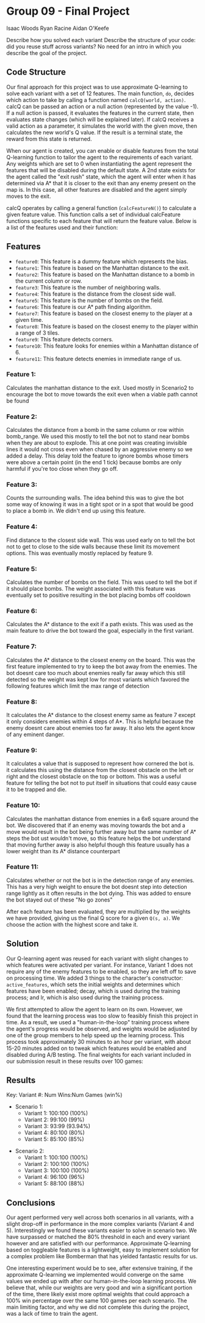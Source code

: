 # Group 09 - Final Project
Isaac Woods
Ryan Racine
Aidan O'Keefe

Describe how you solved each variant
Describe the structure of your code: did you reuse stuff across variants?
No need for an intro in which you describe the goal of the project.

## Code Structure
Our final approach for this project was to use approximate Q-learning to solve each variant with a set of 12 features. The main function, `do`, decides which action to take by calling a function named `calcQ(world, action)`. calcQ can be passed an action or a null action (represented by the value -1). If a null action is passed, it evaluates the features in the current state, then evaluates state changes (which will be explained later).  If calcQ receives a valid action as a parameter, it simulates the world with the given move, then calculates the new world's Q value. If the result is a terminal state, the reward from this state is returned.

When our agent is created, you can enable or disable features from the total Q-learning function to tailor the agent to the requirements of each variant. Any weights which are set to 0 when instantiating the agent represent the features that will be disabled during the default state. A 2nd state exists for the agent called the "exit rush" state, which the agent will enter when it has determined via A* that it is closer to the exit than any enemy present on the map is. In this case, all other features are disabled and the agent simply moves to the exit.

calcQ operates by calling a general function (`calcFeatureN()`) to calculate a given feature value. This function calls a set of individual calcFeature functions specific to each feature that will return the feature value. Below is a list of the features used and their function:

## Features
- `feature0`: This feature is a dummy feature which represents the bias.
- `feature1`: This feature is based on the Manhattan distance to the exit.
- `feature2`: This feature is based on the Manhattan distance to a bomb in the current column or row.
- `feature3`: This feature is the number of neighboring walls. 
- `feature4`: This feature is the distance from the closest side wall. 
- `feature5`: This feature is the number of bombs on the field. 
- `feature6`: This feature is our A* path finding algorithm.
- `feature7`: This feature is based on the closest enemy to the player at a given time.
- `feature8`: This feature is based on the closest enemy to the player within a range of 3 tiles. 
- `feature9`: This feature detects corners.
- `feature10`: This feature looks for enemies within a Manhattan distance of 6.
- `feature11`: This feature detects enemies in immediate range of us.

### Feature 1:
Calculates the manhattan distance to the exit. Used mostly in 
Scenario2 to encourage the bot to move towards the exit even 
when a viable path cannot be found

### Feature 2:
Calculates the distance from a bomb in the same column or row
within bomb_range. We used this mostly to tell the bot not to
stand near bombs when they are about to explode. This at one point
was creating invisible lines it would not cross even when chased by
an aggressive enemy so we added a delay. This delay told the feature
to ignore bombs whose timers were above a certain point (in the end
1 tick) because bombs are only harmful if you're too close when
they go off.

### Feature 3:
Counts the surrounding walls. The idea behind this was to give the
bot some way of knowing it was in a tight spot or in a spot that would
be good to place a bomb in. We didn't end up using this feature.

### Feature 4:
Find distance to the closest side wall. This was used early on to 
tell the bot not to get to close to the side walls because these 
limit its movement options. This was eventually mostly replaced by
feature 9.

### Feature 5: 
Calculates the number of bombs on the field. This was used to tell the
bot if it should place bombs. The weight associated with this feature
was eventually set to positive resulting in the bot placing bombs off
cooldown

### Feature 6: 
Calculates the A* distance to the exit if a path exists. This was used 
as the main feature to drive the bot toward the goal, especially in the
first variant. 

### Feature 7: 
Calculates the A* distance to the closest enemy on the board. This was
the first feature implemented to try to keep the bot away from the 
enemies. The bot doesnt care too much about enemies really far away
which this still detected so the weight was  kept low for most variants
which favored the following features which limit the max range of 
detection

### Feature 8:
It calculates the A* distance to the closest enemy same as feature 7
except it only considers enemies within 4 steps of A*. This is helpful 
because the enemy doesnt care about enemies too far away. It also
lets the agent know of any eminent danger.

### Feature 9:
It calculates a value that is supposed to represent how cornered the
bot is. it calculates this using the distance from the closest obstacle
on the left or right and the closest obstacle on the top or bottom. This
was a useful feature for telling the bot not to put itself in situations
that could easy cause it to be trapped and die.

### Feature 10:
Calculates the manhattan distance from enemies in a 6x6 square around the
bot. We discovered that if an enemy was moving towards the bot and a move 
would result in the bot being further away but the same number of A* steps
the bot ust wouldn't move, so this feature helps the bot understand that 
moving further away is also helpful though this feature usually has a 
lower weight than its A* distance counterpart

### Feature 11:
Calculates whether or not the bot is in the detection range of any enemies.
This has a very high weight to ensure the bot doesnt step into detection
range lightly as it often results in the bot dying. This was added to 
ensure the bot stayed out of these "No go zones"

After each feature has been evaluated, they are multiplied by the weights we have provided, giving us the final Q score for a given `Q(s, a)`. We choose the action with the highest score and take it.

## Solution
Our Q-learning agent was reused for each variant with slight changes to which features were activated per variant. For instance, Variant 1 does not require any of the enemy features to be enabled, so they are left off to save on processing time. We added 3 things to the character's constructor: `active_features`, which sets the initial weights and determines which features have been enabled; decay, which is used during the training process; and lr, which is also used during the training process.

We first attempted to allow the agent to learn on its own. However, we found that the learning process was too slow to feasibly finish this project in time. As a result, we used a "human-in-the-loop" training process where the agent's progress would be observed, and weights would be adjusted by one of the group members to help speed up the learning process. This process took approximately 30 minutes to an hour per variant, with about 15-20 minutes added on to tweak which features would be enabled and disabled during A/B testing. The final weights for each variant included in our submission result in these results over 100 games:

## Results
Key: Variant #: Num Wins:Num Games (win%)

* Scenario 1:
  - Variant 1: 100:100 (100%)
  - Variant 2: 99:100 (99%)
  - Variant 3: 93:99 (93.94%)
  - Variant 4: 80:100 (80%)
  - Variant 5: 85:100 (85%)

- Scenario 2:
  - Variant 1: 100:100 (100%)
  - Variant 2: 100:100 (100%)
  - Variant 3: 100:100 (100%)
  - Variant 4: 96:100 (96%)
  - Variant 5: 88:100 (88%)

## Conclusions
Our agent performed very well across both scenarios in all variants, with a slight drop-off in performance in the more complex variants (Variant 4 and 5). Interestingly we found these variants easier to solve in scenario two. We have surpassed or matched the 80% threshold in each and every variant however and are satisfied with our performance. Approximate Q-learning based on toggleable features is a lightweight, easy to implement solution for a complex problem like Bomberman that has yielded fantastic results for us.

One interesting experiment would be to see, after extensive training, if the approximate Q-learning we implemented would converge on the same values we ended up with after our human-in-the-loop learning process. We believe that, while our weights are very good and win a significant portion of the time, there likely exist more optimal weights that could approach a 100% win percentage over the same 100 games per each scenario. The main limiting factor, and why we did not complete this during the project, was a lack of time to train the agent. 